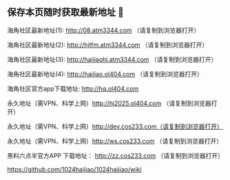 ## 保存本页随时获取最新地址 👋

海角社区最新地址(1): http://08.atm3344.com （请复制到浏览器打开）

海角社区最新地址(2): http://hjtfm.atm3344.com （请复制到浏览器打开）

海角社区最新地址(3): http://haijiaohj.atm3344.com （请复制到浏览器打开）

海角社区最新地址(4): http://haijiao.ol404.com （请复制到浏览器打开）

海角社区官方app下载地址: http://hq.ol404.com

永久地址（需VPN、科学上网）http://hj2025.ol404.com （请复制到浏览器打开）

永久地址（需VPN、科学上网）http://dev.cos233.com（请复制到浏览器打开）

永久地址（需VPN、科学上网）http://ws.cos233.com （请复制到浏览器打开）

黑料六点半官方APP 下载地址： http://zz.cos233.com （请复制到浏览器打开）

https://github.com/1024haijiao/1024haijiao/wiki
